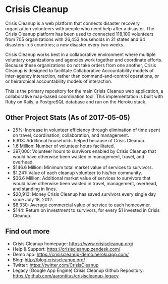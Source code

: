 Crisis Cleanup
==============

Crisis Cleanup is a web platform that connects disaster recovery organization volunteers with people who need help after a disaster. The Crisis Cleanup platform has been used to connected 118,100 volunteers from 705 organizations with 26,453 households in 31 states and 64 disasters in 5 countries; a new disaster every two weeks.

Crisis Cleanup works best in a collaborative environment where multiple voluntary organizations and agencies work together and coordinate efforts. Because these organizations do not take orders from one another, Crisis Cleanup is designed to facilitate Collaborative Accountability models of inter-agency interaction, rather than command-and-control operations, or or heirarchical accountability models of interaction. 

This is the primary repository for the main Crisis Cleanup web application, a collaborative map-based coordination tool. This implementation is built with Ruby on Rails, a PostgreSQL database and run on the Heroku stack.

Other Project Stats (As of 2017-05-05)
-------------

 - 25%: Increase in volunteer efficiency through elimination of time spent on travel, coordination, collaboration, and management.
 - 6,613: Additional households helped because of Crisis Cleanup.
 - 1.6 Million: Number of volunteer hours facilitated.
 - 397,000: Volunteer hours to survivors enabled by Crisis Cleanup that would have otherwise been wasted in management, travel, and overhead.
 - $146.6 Million: Minimum total market value of services to survivors.
 - $1,241: Value of each cleanup volunteer to his/her community.
 - $36.6 Million: Additional market value of services to survivors that would have otherwise been wasted in travel, management, overhead, and standing in lines.
 - $20,913: Money Crisis Cleanup has saved survivors every single day since July 18, 2012.
 - $8,330: Average commercial value of service to each homeowner.
 - $144: Return on investment to survivors, for every $1 invested in Crisis Cleanup.

Find out more
-------------

 - Crisis Cleanup homepage: https://www.crisiscleanup.org/
 - Help & Support: https://crisiscleanup.zendesk.com/
 - Demo app: https://crisiscleanup-demo.herokuapp.com/
 - Blog: http://blog.crisiscleanup.org/
 - Twitter: https://twitter.com/CrisisCleanup
 - Legacy (Google App Engine) Crisis Cleanup Github Repository: https://github.com/aarontitus/crisiscleanup-legacy